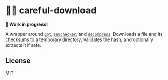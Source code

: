 # 🕵️‍♀️ careful-download

**🚧 Work in progress!**

A wrapper around [`got`](https://github.com/sindresorhus/got), [`sumchecker`](https://github.com/malept/sumchecker), and [`decompress`](https://github.com/kevva/decompress). Downloads a file and its checksums to a temporary directory, validates the hash, and optionally extracts it if safe.

## License

MIT
